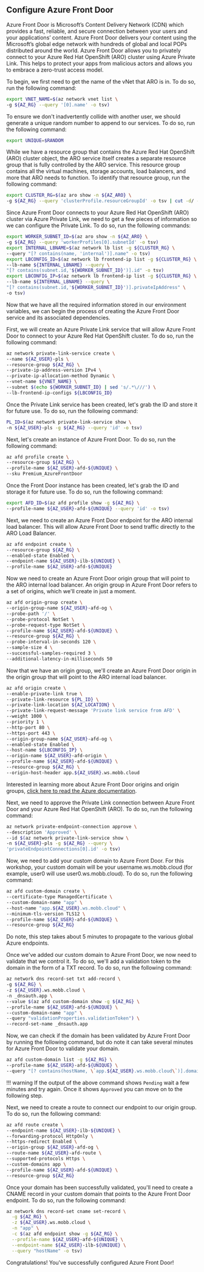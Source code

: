 ## Configure Azure Front Door

Azure Front Door is Microsoft’s Content Delivery Network (CDN) which provides a fast, reliable, and secure connection between your users and your applications’ content. Azure Front Door delivers your content using the Microsoft’s global edge network with hundreds of global and local POPs distributed around the world. Azure Front Door allows you to privately connect to your Azure Red Hat OpenShift (ARO) cluster using Azure Private Link. This helps to protect your apps from malicious actors and allows you to embrace a zero-trust access model.

To begin, we first need to get the name of the vNet that ARO is in. To do so, run the following command:

```bash
export VNET_NAME=$(az network vnet list \
-g ${AZ_RG} --query '[0].name' -o tsv)
```

To ensure we don't inadvertently collide with another user, we should generate a unique random number to append to our services. To do so, run the following command:

```bash
export UNIQUE=$RANDOM 
```

While we have a resource group that contains the Azure Red Hat OpenShift (ARO) cluster object, the ARO service itself creates a separate resource group that is fully controlled by the ARO service. This resource group contains all the virtual machines, storage accounts, load balancers, and more that ARO needs to function. To identify that resource group, run the following command:

```bash
export CLUSTER_RG=$(az aro show -n ${AZ_ARO} \
-g ${AZ_RG} --query 'clusterProfile.resourceGroupId' -o tsv | cut -d/ -f5)
```

Since Azure Front Door connects to your Azure Red Hat OpenShift (ARO) cluster via Azure Private Link, we need to get a few pieces of information so we can configure the Private Link. To do so, run the following commands:

```bash
export WORKER_SUBNET_ID=$(az aro show -n ${AZ_ARO} \
-g ${AZ_RG} --query 'workerProfiles[0].subnetId' -o tsv)
export INTERNAL_LBNAME=$(az network lb list -g ${CLUSTER_RG} \
--query "[? contains(name, 'internal')].name" -o tsv)
export LBCONFIG_ID=$(az network lb frontend-ip list -g ${CLUSTER_RG} \
--lb-name ${INTERNAL_LBNAME} --query \
"[? contains(subnet.id,'${WORKER_SUBNET_ID}')].id" -o tsv)
export LBCONFIG_IP=$(az network lb frontend-ip list -g ${CLUSTER_RG} \
--lb-name ${INTERNAL_LBNAME} --query \
"[? contains(subnet.id,'${WORKER_SUBNET_ID}')].privateIpAddress" \
-o tsv)
```

Now that we have all the required information stored in our environment variables, we can begin the process of creating the Azure Front Door service and its associated dependencies.

First, we will create an Azure Private Link service that will allow Azure Front Door to connect to your Azure Red Hat OpenShift cluster. To do so, run the following command:

```bash
az network private-link-service create \
--name ${AZ_USER}-pls \
--resource-group ${AZ_RG} \
--private-ip-address-version IPv4 \
--private-ip-allocation-method Dynamic \
--vnet-name ${VNET_NAME} \
--subnet $(echo ${WORKER_SUBNET_ID} | sed 's/.*\///') \
--lb-frontend-ip-configs ${LBCONFIG_ID}
```

Once the Private Link service has been created, let's grab the ID and store it for future use. To do so, run the following command:

```bash
PL_ID=$(az network private-link-service show \
-n ${AZ_USER}-pls -g ${AZ_RG} --query 'id' -o tsv)
```

Next, let's create an instance of Azure Front Door. To do so, run the following command:

```bash
az afd profile create \
--resource-group ${AZ_RG} \
--profile-name ${AZ_USER}-afd-${UNIQUE} \
--sku Premium_AzureFrontDoor
```

Once the Front Door instance has been created, let's grab the ID and storage it for future use. To do so, run the following command:

```bash
export AFD_ID=$(az afd profile show -g ${AZ_RG} \
--profile-name ${AZ_USER}-afd-${UNIQUE} --query 'id' -o tsv)
```

Next, we need to create an Azure Front Door endpoint for the ARO internal load balancer. This will allow Azure Front Door to send traffic directly to the ARO Load Balancer.

```bash
az afd endpoint create \
--resource-group ${AZ_RG} \
--enabled-state Enabled \
--endpoint-name ${AZ_USER}-ilb-${UNIQUE} \
--profile-name ${AZ_USER}-afd-${UNIQUE}
```

Now we need to create an Azure Front Door origin group that will point to the ARO internal load balancer. An origin group in Azure Front Door refers to a set of origins, which we'll create in just a moment.

```bash
az afd origin-group create \
--origin-group-name ${AZ_USER}-afd-og \
--probe-path '/' \
--probe-protocol NotSet \
--probe-request-type NotSet \
--profile-name ${AZ_USER}-afd-${UNIQUE} \
--resource-group ${AZ_RG} \
--probe-interval-in-seconds 120 \
--sample-size 4 \
--successful-samples-required 3 \
--additional-latency-in-milliseconds 50
```

Now that we have an origin group, we'll create an Azure Front Door origin in the origin group that will point to the ARO internal load balancer.

```bash
az afd origin create \
--enable-private-link true \
--private-link-resource ${PL_ID} \
--private-link-location ${AZ_LOCATION} \
--private-link-request-message 'Private link service from AFD' \
--weight 1000 \
--priority 1 \
--http-port 80 \
--https-port 443 \
--origin-group-name ${AZ_USER}-afd-og \
--enabled-state Enabled \
--host-name ${LBCONFIG_IP} \
--origin-name ${AZ_USER}-afd-origin \
--profile-name ${AZ_USER}-afd-${UNIQUE} \
--resource-group ${AZ_RG} \
--origin-host-header app.${AZ_USER}.ws.mobb.cloud
```

Interested in learning more about Azure Front Door origins and origin groups, [click here to read the Azure documentation](https://learn.microsoft.com/en-us/azure/frontdoor/origin?pivots=front-door-standard-premium).

Next, we need to approve the Private Link connection between Azure Front Door and your Azure Red Hat OpenShift (ARO). To do so, run the following command:

```bash
az network private-endpoint-connection approve \
--description 'Approved' \
--id $(az network private-link-service show \
-n ${AZ_USER}-pls -g ${AZ_RG} --query \
'privateEndpointConnections[0].id' -o tsv)
```

Now, we need to add your custom domain to Azure Front Door. For this workshop, your custom domain will be your username.ws.mobb.cloud (for example, user0 will use user0.ws.mobb.cloud). To do so, run the following command:

```bash
az afd custom-domain create \
--certificate-type ManagedCertificate \
--custom-domain-name "app" \
--host-name "app.${AZ_USER}.ws.mobb.cloud" \
--minimum-tls-version TLS12 \
--profile-name ${AZ_USER}-afd-${UNIQUE} \
--resource-group ${AZ_RG}
```

Do note, this step takes about 5 minutes to propagate to the various global Azure endpoints.

Once we've added our custom domain to Azure Front Door, we now need to validate that we control it. To do so, we'll add a validation token to the domain in the form of a TXT record. To do so, run the following command:

```bash
az network dns record-set txt add-record \
-g ${AZ_RG} \
-z ${AZ_USER}.ws.mobb.cloud \
-n _dnsauth.app \
--value $(az afd custom-domain show -g ${AZ_RG} \
--profile-name ${AZ_USER}-afd-${UNIQUE} \
--custom-domain-name "app" \
--query "validationProperties.validationToken") \
--record-set-name _dnsauth.app
```

Now, we can check if the domain has been validated by Azure Front Door by running the following command, but do note it can take several minutes for Azure Front Door to validate your domain.

```bash
az afd custom-domain list -g ${AZ_RG} \
--profile-name ${AZ_USER}-afd-${UNIQUE} \
--query "[? contains(hostName, \`app.${AZ_USER}.ws.mobb.cloud\`)].domainValidationState"
```

!!! warning
    If the output of the above command shows `Pending` wait a few minutes and try again. Once it shows `Approved` you can move on to the following step.


Next, we need to create a route to connect our endpoint to our origin group. To do so, run the following command:

```bash
az afd route create \
--endpoint-name ${AZ_USER}-ilb-${UNIQUE} \
--forwarding-protocol HttpOnly \
--https-redirect Enabled \
--origin-group ${AZ_USER}-afd-og \
--route-name ${AZ_USER}-afd-route \
--supported-protocols Https \
--custom-domains app \
--profile-name ${AZ_USER}-afd-${UNIQUE} \
--resource-group ${AZ_RG}
```

Once your domain has been successfully validated, you'll need to create a CNAME record in your custom domain that points to the Azure Front Door endpoint. To do so, run the following command:

```bash
az network dns record-set cname set-record \
  -g ${AZ_RG} \
  -z ${AZ_USER}.ws.mobb.cloud \
  -n "app" \
  -c $(az afd endpoint show -g ${AZ_RG} \
  --profile-name ${AZ_USER}-afd-${UNIQUE} \
  --endpoint-name ${AZ_USER}-ilb-${UNIQUE} \
  --query "hostName" -o tsv)
```

Congratulations! You've successfully configured Azure Front Door!
